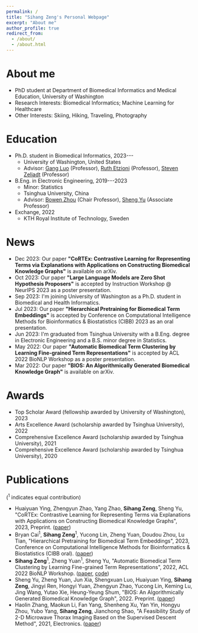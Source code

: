 ```yaml
---
permalink: /
title: "Sihang Zeng's Personal Webpage"
excerpt: "About me"
author_profile: true
redirect_from: 
  - /about/
  - /about.html
---
```


# About me
- PhD student at Department of Biomedical Informatics and Medical Education, University of Washington
- Research Interests: Biomedical Informatics; Machine Learning for Healthcare
- Other Interests: Skiing, Hiking, Traveling, Photography

# Education
- Ph.D. student in Biomedical Informatics, 2023---
  - University of Washington, United States
  - Advisor: [Gang Luo](https://pages.cs.wisc.edu/~gangluo/) (Professor), [Ruth Etzioni](https://www.fredhutch.org/en/faculty-lab-directory/etzioni-ruth.html) (Professor), 
[Steven Zeliadt](https://hspop.uw.edu/about/faculty/member/?faculty_id=Zeliadt_Steven) (Professor)
- B.Eng. in Electronic Engineering, 2019---2023
  - Minor: Statistics
  - Tsinghua University, China
  - Advisor: [Bowen Zhou](https://scholar.google.com/citations?user=h3Nsz6YAAAAJ&hl=zh-CN) (Chair Professor), [Sheng Yu](https://scholar.google.com/citations?user=f4ELYWEAAAAJ&hl=en) (Associate Professor)
- Exchange, 2022
  - KTH Royal Institute of Technology, Sweden

# News
- Dec 2023: Our paper **"CoRTEx: Contrastive Learning for Representing Terms via Explanations with Applications on Constructing Biomedical Knowledge Graphs"** is available on arXiv.
- Oct 2023: Our paper **"Large Language Models are Zero Shot Hypothesis Proposers"** is accepted by Instruction Workshop @ NeurIPS 2023 as a poster presentation.
- Sep 2023: I'm joining University of Washington as a Ph.D. student in Biomedical and Health Informatics.
- Jul 2023: Our paper **"Hierarchical Pretraining for Biomedical Term Embeddings"** is accepted by Conference on Computational Intelligence Methods for Bioinformatics & Biostatistics (CIBB) 2023 as an oral presentation.
- Jun 2023: I'm graduated from Tsinghua University with a B.Eng. degree in Electronic Engineering and a B.S. minor degree in Statistics.
- May 2022: Our paper **"Automatic Biomedical Term Clustering by Learning Fine-grained Term Representations"** is accepted by ACL 2022 BioNLP Workshop as a poster presentation.
- Mar 2022: Our paper **"BIOS: An Algorithmically Generated Biomedical Knowledge Graph"** is available on arXiv.

# Awards
- Top Scholar Award (fellowship awarded by University of Washington), 2023
- Arts Excellence Award (scholarship awarded by Tsinghua University), 2022
- Comprehensive Excellence Award (scholarship awarded by Tsinghua University), 2021
- Comprehensive Excellence Award (scholarship awarded by Tsinghua University), 2020

# Publications
(<sup>1</sup> indicates equal contribution)
- Huaiyuan Ying, Zhengyun Zhao, Yang Zhao, **Sihang Zeng**, Sheng Yu, "CoRTEx: Contrastive Learning for Representing Terms via Explanations with Applications on Constructing Biomedical Knowledge Graphs", 2023, Preprint. ([paper](https://arxiv.org/ftp/arxiv/papers/2312/2312.08036.pdf))
- Bryan Cai<sup>1</sup>, **Sihang Zeng**<sup>1</sup>, Yucong Lin, Zheng Yuan, Doudou Zhou, Lu Tian, "Hierarchical Pretraining for Biomedical Term Embeddings", 2023, Conference on Computational Intelligence Methods for Bioinformatics & Biostatistics (CIBB oral). ([paper](https://arxiv.org/pdf/2307.00266.pdf))
- **Sihang Zeng**<sup>1</sup>, Zheng Yuan<sup>1</sup>, Sheng Yu, "Automatic Biomedical Term Clustering by Learning Fine-grained Term Representations", 2022, ACL 2022 BioNLP Workshop. ([paper](https://aclanthology.org/2022.bionlp-1.8.pdf), [code](https://github.com/GanjinZero/CODER/tree/master/coderpp))
- Sheng Yu, Zheng Yuan, Jun Xia, Shengxuan Luo, Huaiyuan Ying, **Sihang Zeng**, Jingyi Ren, Hongyi Yuan, Zhengyun Zhao, Yucong Lin, Keming Lu, Jing Wang, Yutao Xie, Heung-Yeung Shum, "BIOS: An Algorithmically Generated Biomedical Knowledge Graph", 2022. Preprint. ([paper](https://arxiv.org/ftp/arxiv/papers/2203/2203.09975.pdf))
- Haolin Zhang, Maokun Li, Fan Yang, Shenheng Xu, Yan Yin, Hongyu Zhou, Yubo Yang, **Sihang Zeng**, Jianchong Shao, "A Feasibility Study of 2-D Microwave Thorax Imaging Based on the Supervised Descent Method", 2021, Electronics. ([paper](https://doi.org/10.3390/electronics10030352))

